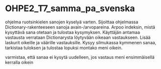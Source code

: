 ﻿# OHPE2_T7_samma_pa_svenska
ohjelma ruotsinkielen sanojen kyselyä varten. Sijoittaa ohjelmassa Dictionary-rakenteeseen sanoja avain-/arvopareina. 
Arpoo indeksin, mistä kysyttävä sana otetaan ja tulostaa kysymyksen. 
Käyttäjän antamaa vastausta verrataan Dictionarysta löytyvään oikeaan vastaukseen. 
Lisää laskurit oikeille ja väärille vastauksille.
Kysyy silmukassa kymmenen sanaa, tarkistaa tuloksen ja tulostaa lopuksi montako meni oikein.

varmistaa, että sanaa ei kysytä uudelleen, jos vastaus meni ensimmäisellä kerralla oikein
